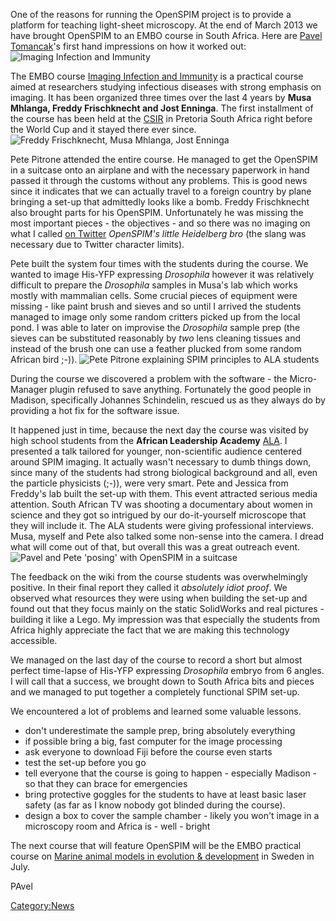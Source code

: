 One of the reasons for running the OpenSPIM project is to provide a
platform for teaching light-sheet microscopy. At the end of March 2013
we have brought OpenSPIM to an EMBO course in South Africa. Here are
[Pavel
Tomancak](http://www.mpi-cbg.de/research/research-groups/pavel-tomancak.html)'s
first hand impressions on how it worked out: ![Imaging Infection and
Immunity](SA_course_poster.jpg "Imaging Infection and Immunity")

The EMBO course [Imaging Infection and
Immunity](http://microscopy.synbio.scientific-solution.com/) is a
practical course aimed at researchers studying infectious diseases with
strong emphasis on imaging. It has been organized three times over the
last 4 years by **Musa Mhlanga, Freddy Frischknecht and Jost Enninga**.
The first installment of the course has been held at the
[CSIR](http://www.csir.co.za/) in Pretoria South Africa right before the
World Cup and it stayed there ever since. ![Freddy Frischknecht, Musa
Mhlanga, Jost Enninga](Freddy_Musa_Jost.jpg
"Freddy Frischknecht, Musa Mhlanga, Jost Enninga")

Pete Pitrone attended the entire course. He managed to get the OpenSPIM
in a suitcase onto an airplane and with the necessary paperwork in hand
passed it through the customs without any problems. This is good news
since it indicates that we can actually travel to a foreign country by
plane bringing a set-up that admittedly looks like a bomb. Freddy
Frischknecht also brought parts for his OpenSPIM. Unfortunately he was
missing the most important pieces - the objectives - and so there was no
imaging on what I called [on Twitter](https://twitter.com/PavelTomancak)
*OpenSPIM's little Heidelberg bro* (the slang was necessary due to
Twitter character limits).

Pete built the system four times with the students during the course. We
wanted to image His-YFP expressing *Drosophila* however it was
relatively difficult to prepare the *Drosophila* samples in Musa's lab
which works mostly with mammalian cells. Some crucial pieces of
equipment were missing - like paint brush and sieves and so until I
arrived the students managed to image only some random critters picked
up from the local pond. I was able to later on improvise the
*Drosophila* sample prep (the sieves can be substituted reasonably by
*two* lens cleaning tissues and instead of the brush one can use a
feather plucked from some random African bird ;-)). ![Pete Pitrone
explaining SPIM principles to ALA students](Pete_ALA.jpg
"Pete Pitrone explaining SPIM principles to ALA students")

During the course we discovered a problem with the software - the
Micro-Manager plugin refused to save anything. Fortunately the good
people in Madison, specifically Johannes Schindelin, rescued us as they
always do by providing a hot fix for the software issue.

It happened just in time, because the next day the course was visited by
high school students from the **African Leadership Academy**
[ALA](http://www.africanleadershipacademy.org/). I presented a talk
tailored for younger, non-scientific audience centered around SPIM
imaging. It actually wasn't necessary to dumb things down, since many of
the students had strong biological background and all, even the particle
physicists (;-)), were very smart. Pete and Jessica from Freddy's lab
built the set-up with them. This event attracted serious media
attention. South African TV was shooting a documentary about women in
science and they got so intrigued by our do-it-yourself microscope that
they will include it. The ALA students were giving professional
interviews. Musa, myself and Pete also talked some non-sense into the
camera. I dread what will come out of that, but overall this was a great
outreach event. ![Pavel and Pete 'posing' with OpenSPIM in a
suitcase](Pavel_Pete_OpenSPIM.jpg
"Pavel and Pete 'posing' with OpenSPIM in a suitcase")

The feedback on the wiki from the course students was overwhelmingly
positive. In their final report they called it *absolutely idiot proof*.
We observed what resources they were using when building the set-up and
found out that they focus mainly on the static SolidWorks and real
pictures - building it like a Lego. My impression was that especially
the students from Africa highly appreciate the fact that we are making
this technology accessible.

We managed on the last day of the course to record a short but almost
perfect time-lapse of His-YFP expressing *Drosophila* embryo from 6
angles. I will call that a success, we brought down to South Africa bits
and pieces and we managed to put together a completely functional SPIM
set-up.

We encountered a lot of problems and learned some valuable lessons.

  - don't underestimate the sample prep, bring absolutely everything
  - if possible bring a big, fast computer for the image processing
  - ask everyone to download Fiji before the course even starts
  - test the set-up before you go
  - tell everyone that the course is going to happen - especially
    Madison - so that they can brace for emergencies
  - bring protective goggles for the students to have at least basic
    laser safety (as far as I know nobody got blinded during the
    course).
  - design a box to cover the sample chamber - likely you won't image in
    a microscopy room and Africa is - well - bright

The next course that will feature OpenSPIM will be the EMBO practical
course on [Marine animal models in evolution &
development](http://events.embo.org/13-marine-devo/index.html) in Sweden
in July.

PAvel

[Category:News](Category:News "wikilink")
